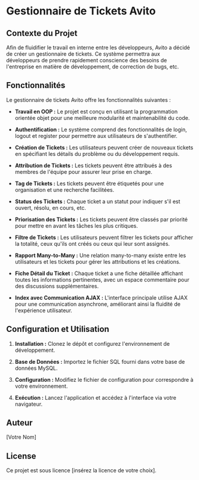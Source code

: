 # Gestionnaire de Tickets Avito

## Contexte du Projet

Afin de fluidifier le travail en interne entre les développeurs, Avito a décidé de créer un gestionnaire de tickets. Ce système permettra aux développeurs de prendre rapidement conscience des besoins de l'entreprise en matière de développement, de correction de bugs, etc.

## Fonctionnalités

Le gestionnaire de tickets Avito offre les fonctionnalités suivantes :

* **Travail en OOP :** Le projet est conçu en utilisant la programmation orientée objet pour une meilleure modularité et maintenabilité du code.

* **Authentification :** Le système comprend des fonctionnalités de login, logout et register pour permettre aux utilisateurs de s'authentifier.

* **Création de Tickets :** Les utilisateurs peuvent créer de nouveaux tickets en spécifiant les détails du problème ou du développement requis.

* **Attribution de Tickets :** Les tickets peuvent être attribués à des membres de l'équipe pour assurer leur prise en charge.

* **Tag de Tickets :** Les tickets peuvent être étiquetés pour une organisation et une recherche facilitées.

* **Status des Tickets :** Chaque ticket a un statut pour indiquer s'il est ouvert, résolu, en cours, etc.

* **Priorisation des Tickets :** Les tickets peuvent être classés par priorité pour mettre en avant les tâches les plus critiques.

* **Filtre de Tickets :** Les utilisateurs peuvent filtrer les tickets pour afficher la totalité, ceux qu'ils ont créés ou ceux qui leur sont assignés.

* **Rapport Many-to-Many :** Une relation many-to-many existe entre les utilisateurs et les tickets pour gérer les attributions et les créations.

* **Fiche Détail du Ticket :** Chaque ticket a une fiche détaillée affichant toutes les informations pertinentes, avec un espace commentaire pour des discussions supplémentaires.

* **Index avec Communication AJAX :** L'interface principale utilise AJAX pour une communication asynchrone, améliorant ainsi la fluidité de l'expérience utilisateur.

## Configuration et Utilisation

1. **Installation :** Clonez le dépôt et configurez l'environnement de développement.

2. **Base de Données :** Importez le fichier SQL fourni dans votre base de données MySQL.

3. **Configuration :** Modifiez le fichier de configuration pour correspondre à votre environnement.

4. **Exécution :** Lancez l'application et accédez à l'interface via votre navigateur.

## Auteur

[Votre Nom]

## License

Ce projet est sous licence [insérez la licence de votre choix].
